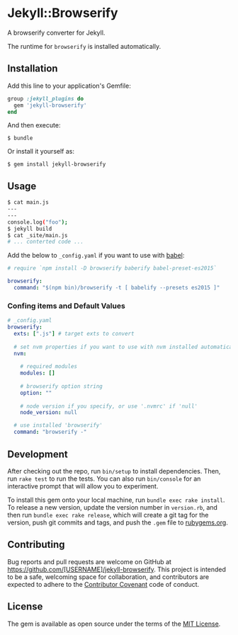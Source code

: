 # Jekyll::Browserify

A browserify converter for Jekyll.

The runtime for `browserify` is installed automatically.

## Installation

Add this line to your application's Gemfile:

```ruby
group :jekyll_plugins do
  gem 'jekyll-browserify'
end
```

And then execute:

    $ bundle

Or install it yourself as:

    $ gem install jekyll-browserify

## Usage

~~~~~~~~~~~~~~~~~~~~~~~~~bash
$ cat main.js
---
---
console.log("foo");
$ jekyll build
$ cat _site/main.js
# ... conterted code ...
~~~~~~~~~~~~~~~~~~~~~~~~~

Add the below to `_config.yaml` if you want to use with [babel][]:

~~~~~~~~~~~~~~~~~~~~~~~~~~_config.yaml
# require `npm install -D browserify baberify babel-preset-es2015`

browserify:
  command: "$(npm bin)/browserify -t [ babelify --presets es2015 ]"
~~~~~~~~~~~~~~~~~~~~~~~~~~

### Confing items and Default Values

~~~~~~~~~~~~~~~~~~~~~~~~~yaml
# _config.yaml
browserify:
  exts: [".js"] # target exts to convert
  
  # set nvm properties if you want to use with nvm installed automatically
  nvm:
    
    # required modules
    modules: []
    
    # browserify option string
    option: ""
    
    # node version if you specify, or use '.nvmrc' if 'null'
    node_version: null

  # use installed 'browserify'
  command: "browserify -"
~~~~~~~~~~~~~~~~~~~~~~~~~

[babel]: https://github.com/babel/babelify

## Development

After checking out the repo, run `bin/setup` to install dependencies. Then, run `rake test` to run the tests. You can also run `bin/console` for an interactive prompt that will allow you to experiment.

To install this gem onto your local machine, run `bundle exec rake install`. To release a new version, update the version number in `version.rb`, and then run `bundle exec rake release`, which will create a git tag for the version, push git commits and tags, and push the `.gem` file to [rubygems.org](https://rubygems.org).

## Contributing

Bug reports and pull requests are welcome on GitHub at https://github.com/[USERNAME]/jekyll-browserify. This project is intended to be a safe, welcoming space for collaboration, and contributors are expected to adhere to the [Contributor Covenant](contributor-covenant.org) code of conduct.


## License

The gem is available as open source under the terms of the [MIT License](http://opensource.org/licenses/MIT).

